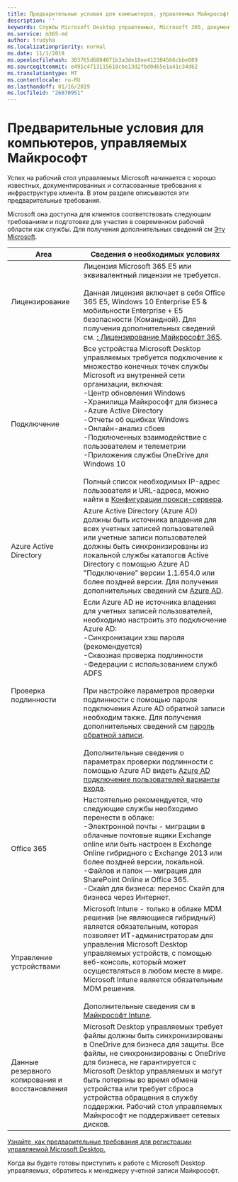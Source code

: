 ```yaml
---
title: Предварительные условия для компьютеров, управляемых Майкрософт
description: ''
keywords: Службы Microsoft Desktop управляемых, Microsoft 365, документация
ms.service: m365-md
author: trudyha
ms.localizationpriority: normal
ms.date: 11/1/2018
ms.openlocfilehash: 303765d6804071b3a3de18ee412304566cbbe089
ms.sourcegitcommit: e491c4713115610cbe13d2fbd0d65e1a41c34d62
ms.translationtype: MT
ms.contentlocale: ru-RU
ms.lasthandoff: 01/16/2019
ms.locfileid: "26870951"
---
```

# <a name="prerequisites-for-microsoft-managed-desktop"></a>Предварительные условия для компьютеров, управляемых Майкрософт

<!--This topic is the target for a "Learn more" link in the Admin Portal (aka.ms/prereq-azure); do not delete.-->
<!--from Prerequisites -->

Успех на рабочий стол управляемых Microsoft начинается с хорошо известных, документированных и согласованные требования к инфраструктуре клиента. В этом разделе описываются эти предварительные требования. 

Microsoft она доступна для клиентов соответствовать следующим требованиям и подготовке для участия в современном рабочей области как службы. Для получения дополнительных сведений см [Эту Microsoft](https://fasttrack.microsoft.com/about). 

Area | Сведения о необходимых условиях
--- | ---
Лицензирование | Лицензия Microsoft 365 E5 или эквивалентный лицензии не требуется.<br><br>Данная лицензия включает в себя Office 365 E5, Windows 10 Enterprise E5 & мобильности Enterprise + E5 безопасности (Командной). Для получения дополнительных сведений см. [: Лицензирование Майкрософт 365](https://www.microsoft.com/microsoft-365/compare-all-microsoft-365-plans).
Подключение |  Все устройства Microsoft Desktop управляемых требуется подключение к множество конечных точек службы Microsoft из внутренней сети организации, включая:<br>-Центр обновления Windows<br>-Хранилища Майкрософт для бизнеса<br>-Azure Active Directory<br>-Отчеты об ошибках Windows<br>-Онлайн-анализ сбоев<br>-Подключенных взаимодействие с пользователем и телеметрии<br>-Приложения службы OneDrive для Windows 10<br><br>Полный список необходимых IP-адрес пользователя и URL-адреса, можно найти в [Конфигурации прокси-сервера](../get-ready/network.md). 
Azure Active Directory |    Azure Active Directory (Azure AD) должны быть источника владения для всех учетных записей пользователей или учетные записи пользователей должны быть синхронизированы из локальной службы каталогов Active Directory с помощью Azure AD "Подключение" версии 1.1.654.0 или более поздней версии. Для получения дополнительных сведений см [Azure AD](https://docs.microsoft.com/azure/active-directory/connect/active-directory-aadconnect).
Проверка подлинности |    Если Azure AD не источника владения для учетных записей пользователей, необходимо настроить это подключение Azure AD:<br>-Синхронизации хэш пароля (рекомендуется)<br>-Сквозная проверка подлинности<br>-Федерации с использованием служб ADFS<br><br>При настройке параметров проверки подлинности с помощью пароля подключения Azure AD обратной записи необходим также. Для получения дополнительных сведений см [пароль обратной записи](https://docs.microsoft.com/azure/active-directory/authentication/howto-sspr-writeback).<br><br>Дополнительные сведения о параметрах проверки подлинности с помощью Azure AD видеть [Azure AD подключение пользователей варианты входа](https://docs.microsoft.com/azure/active-directory/connect/active-directory-aadconnect-user-signin).
Office 365 |    Настоятельно рекомендуется, что следующие службы необходимо перенести в облаке:<br>-Электронной почты - миграции в облачные почтовые ящики Exchange online или быть настроен в Exchange Online гибридного с Exchange 2013 или более поздней версии, локальной.<br>-Файлов и папок — миграция для SharePoint Online и Office 365.<br>-Скайп для бизнеса: перенос Скайп для бизнеса через Интернет.
Управление устройствами | Microsoft Intune - только в облаке MDM решения (не являющиеся гибридный) является обязательным, которая позволяет ИТ-администраторам для управления Microsoft Desktop управляемых устройств, с помощью веб-консоль, который может осуществляться в любом месте в мире. Microsoft Intune является обязательным MDM решения.<br><br>Дополнительные сведения см в [Майкрософт Intune](https://www.microsoft.com/cloud-platform/microsoft-intune). 
Данные резервного копирования и восстановления | Microsoft Desktop управляемых требует файлы должны быть синхронизированы в OneDrive для бизнеса для защиты. Все файлы, не синхронизированы с OneDrive для бизнеса, не гарантируется с Microsoft Desktop управляемых и могут быть потеряны во время обмена устройства или требует сброса устройства обращения в службу поддержки. Рабочий стол управляемых Майкрософт не поддерживает сетевых дисков.  

[Узнайте, как предварительные требования для регистрации управляемой Microsoft Desktop.](../get-ready/index.md)

Когда вы будете готовы приступить к работе с Microsoft Desktop управляемых, обратитесь к менеджеру учетной записи Майкрософт. 
